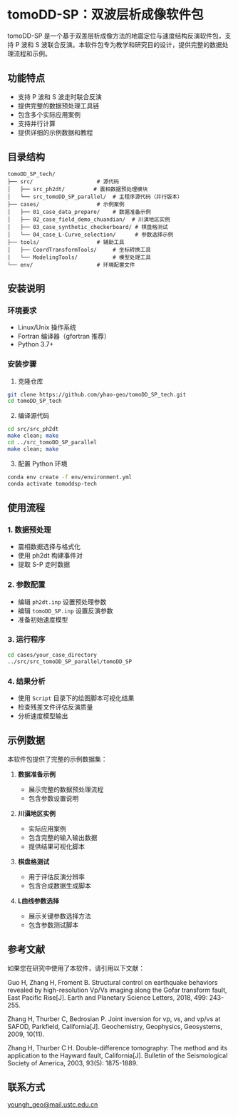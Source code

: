 # tomoDD-SP：双波层析成像软件包

tomoDD-SP 是一个基于双差层析成像方法的地震定位与速度结构反演软件包，支持 P 波和 S 波联合反演。本软件包专为教学和研究目的设计，提供完整的数据处理流程和示例。

## 功能特点

- 支持 P 波和 S 波走时联合反演
- 提供完整的数据预处理工具链
- 包含多个实际应用案例
- 支持并行计算
- 提供详细的示例数据和教程

## 目录结构

```
tomoDD_SP_tech/
├── src/                    # 源代码
│   ├── src_ph2dt/         # 震相数据预处理模块
│   └── src_tomoDD_SP_parallel/  # 主程序源代码（并行版本）
├── cases/                  # 示例案例
│   ├── 01_case_data_prepare/    # 数据准备示例
│   ├── 02_case_field_demo_chuandian/  # 川滇地区实例
│   ├── 03_case_synthetic_checkerboard/ # 棋盘格测试
│   └── 04_case_L-Curve_selection/      # 参数选择示例
├── tools/                  # 辅助工具
│   ├── CoordTransformTools/     # 坐标转换工具
│   └── ModelingTools/           # 模型处理工具
└── env/                    # 环境配置文件
```

## 安装说明

### 环境要求
- Linux/Unix 操作系统
- Fortran 编译器（gfortran 推荐）
- Python 3.7+

### 安装步骤

1. 克隆仓库
```bash
git clone https://github.com/yhao-geo/tomoDD_SP_tech.git
cd tomoDD_SP_tech
```

2. 编译源代码
```bash
cd src/src_ph2dt
make clean; make
cd ../src_tomoDD_SP_parallel
make clean; make
```

3. 配置 Python 环境
```bash
conda env create -f env/environment.yml
conda activate tomoddsp-tech
```

## 使用流程

### 1. 数据预处理
- 震相数据选择与格式化
- 使用 ph2dt 构建事件对
- 提取 S-P 走时数据

### 2. 参数配置
- 编辑 `ph2dt.inp` 设置预处理参数
- 编辑 `tomoDD_SP.inp` 设置反演参数
- 准备初始速度模型

### 3. 运行程序
```bash
cd cases/your_case_directory
../src/src_tomoDD_SP_parallel/tomoDD_SP
```

### 4. 结果分析
- 使用 `Script` 目录下的绘图脚本可视化结果
- 检查残差文件评估反演质量
- 分析速度模型输出

## 示例数据

本软件包提供了完整的示例数据集：

1. **数据准备示例**
   - 展示完整的数据预处理流程
   - 包含参数设置说明

2. **川滇地区实例**
   - 实际应用案例
   - 包含完整的输入输出数据
   - 提供结果可视化脚本

3. **棋盘格测试**
   - 用于评估反演分辨率
   - 包含合成数据生成脚本

4. **L曲线参数选择**
   - 展示关键参数选择方法
   - 包含参数测试脚本

## 参考文献

如果您在研究中使用了本软件，请引用以下文献：

Guo H, Zhang H, Froment B. Structural control on earthquake behaviors revealed by high-resolution Vp/Vs imaging along the Gofar transform fault, East Pacific Rise[J]. Earth and Planetary Science Letters, 2018, 499: 243-255.

Zhang H, Thurber C, Bedrosian P. Joint inversion for vp, vs, and vp/vs at SAFOD, Parkfield, California[J]. Geochemistry, Geophysics, Geosystems, 2009, 10(11).

Zhang H, Thurber C H. Double-difference tomography: The method and its application to the Hayward fault, California[J]. Bulletin of the Seismological Society of America, 2003, 93(5): 1875-1889.


## 联系方式

youngh_geo@mail.ustc.edu.cn
